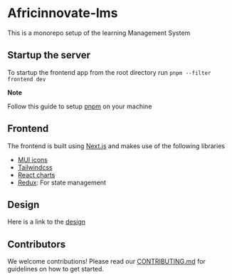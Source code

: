 # Africinnovate-lms
This is a  monorepo setup of the learning Management System

## Startup the server
To startup the frontend app from the root directory run `pnpm --filter frontend dev`

**Note**

Follow this guide to setup [pnpm](https://pnpm.io/cli/setup) on your machine

## Frontend
The frontend is built using [Next.js](https://nextjs.org/) and makes use of the following libraries
- [MUI icons](https://mui.com/material-ui/icons/)
- [Tailwindcss](https://tailwindcss.com/)
- [React charts](https://react-charts.tanstack.com/docs/installation)
- [Redux](https://redux.js.org/usage/nextjs): For state management

## Design
Here is a link to the [design](https://www.figma.com/design/aThOHBUGRCxw3czExDMGF3/Africinnovate?node-id=0-1&p=f&t=rYJOmHKxDSSAI4ev-0)


## Contributors

We welcome contributions! Please read our [CONTRIBUTING.md](CONTRIBUTING.md) for guidelines on how to get started.
